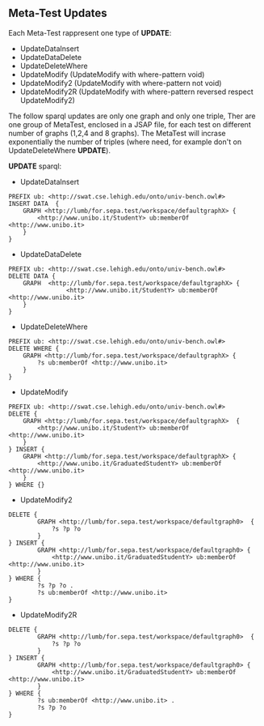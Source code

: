 ## Meta-Test Updates


Each Meta-Test rappresent one type of **UPDATE**:

- UpdateDataInsert
- UpdateDataDelete
- UpdateDeleteWhere
- UpdateModify (UpdateModify with where-pattern void)
- UpdateModify2 (UpdateModify with where-pattern not void)
- UpdateModify2R (UpdateModify with where-pattern reversed respect UpdateModify2)


The follow sparql updates are only one graph and only one triple,
Ther are one group of MetaTest, enclosed in a JSAP file, for each test on different number of graphs (1,2,4 and 8 graphs).
The MetaTest will incrase exponentially the number of triples (where need, for example don't on UpdateDeleteWhere **UPDATE**).

**UPDATE** sparql:

- UpdateDataInsert

```sparql
PREFIX ub: <http://swat.cse.lehigh.edu/onto/univ-bench.owl#>
INSERT DATA  {  
	GRAPH <http://lumb/for.sepa.test/workspace/defaultgraphX> { 
		<http://www.unibo.it/StudentY> ub:memberOf <http://www.unibo.it>
	}
}	
```

- UpdateDataDelete

```sparql
PREFIX ub: <http://swat.cse.lehigh.edu/onto/univ-bench.owl#>
DELETE DATA { 
	GRAPH  <http://lumb/for.sepa.test/workspace/defaultgraphX> { 
				<http://www.unibo.it/StudentY> ub:memberOf <http://www.unibo.it>
	}
}	
```

- UpdateDeleteWhere

```sparql
PREFIX ub: <http://swat.cse.lehigh.edu/onto/univ-bench.owl#>
DELETE WHERE {
	GRAPH <http://lumb/for.sepa.test/workspace/defaultgraphX> { 
		?s ub:memberOf <http://www.unibo.it>
	} 
}	
```

- UpdateModify

```sparql
PREFIX ub: <http://swat.cse.lehigh.edu/onto/univ-bench.owl#>
DELETE { 
	GRAPH <http://lumb/for.sepa.test/workspace/defaultgraphX>  {
		<http://www.unibo.it/StudentY> ub:memberOf <http://www.unibo.it>
	} 
} INSERT {
	GRAPH <http://lumb/for.sepa.test/workspace/defaultgraphX> {		
		<http://www.unibo.it/GraduatedStudentY> ub:memberOf <http://www.unibo.it>
	}
} WHERE {}
```


- UpdateModify2

```sparql
DELETE {  
		GRAPH <http://lumb/for.sepa.test/workspace/defaultgraph0>  {
			?s ?p ?o
		} 
} INSERT {  
		GRAPH <http://lumb/for.sepa.test/workspace/defaultgraph0> {			
			<http://www.unibo.it/GraduatedStudentY> ub:memberOf <http://www.unibo.it>
		} 
} WHERE {
		?s ?p ?o .
		?s ub:memberOf <http://www.unibo.it>
}
```

- UpdateModify2R

```sparql
DELETE {  
		GRAPH <http://lumb/for.sepa.test/workspace/defaultgraph0>  {
			?s ?p ?o
		} 
} INSERT {  
		GRAPH <http://lumb/for.sepa.test/workspace/defaultgraph0> {			
			<http://www.unibo.it/GraduatedStudentY> ub:memberOf <http://www.unibo.it>
		} 
} WHERE {
		?s ub:memberOf <http://www.unibo.it> .
		?s ?p ?o 
}
```